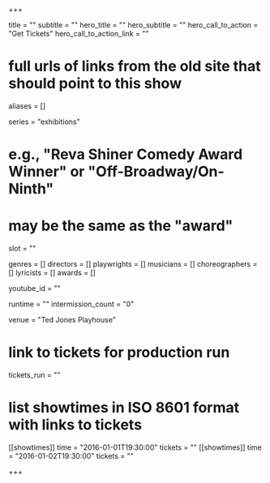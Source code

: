 +++

title = ""
subtitle = ""
hero_title = ""
hero_subtitle = ""
hero_call_to_action = "Get Tickets"
hero_call_to_action_link = ""

# full urls of links from the old site that should point to this show
aliases = []

series = "exhibitions"
# e.g., "Reva Shiner Comedy Award Winner" or "Off-Broadway/On-Ninth"
# may be the same as the "award"
slot = ""

genres = []
directors = []
playwrights = []
musicians = []
choreographers = []
lyricists = []
awards = []

youtube_id = ""

runtime = ""
intermission_count = "0"

venue = "Ted Jones Playhouse"

# link to tickets for production run
tickets_run = ""

# list showtimes in ISO 8601 format with links to tickets
[[showtimes]]
    time = "2016-01-01T19:30:00"
    tickets = ""
[[showtimes]]
    time = "2016-01-02T19:30:00"
    tickets = ""

+++
